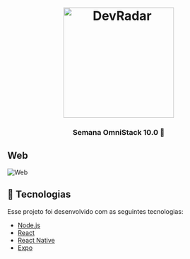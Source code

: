 <h1 align="center">
  <img src=".github/logo.png" alt="DevRadar" width="250px"/>
</h1>

<h3 align="center">
Semana OmniStack 10.0 🚀 
</h3>

## Web
<img src=".github/Frontend.svg" alt="Web"/>

## 🚀 Tecnologias

Esse projeto foi desenvolvido com as seguintes tecnologias:

- [Node.js](https://nodejs.org/en/)
- [React](https://reactjs.org/)
- [React Native](https://reactnative.dev/)
- [Expo](https://expo.io/)



